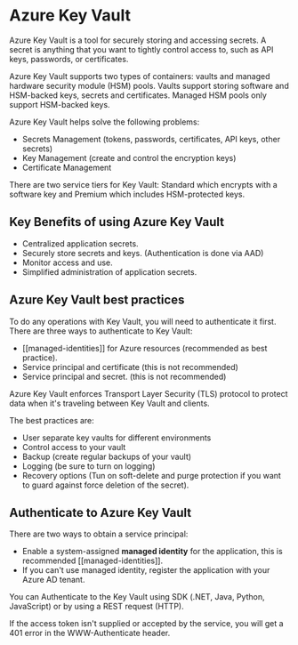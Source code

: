 # Azure Key Vault

Azure Key Vault is a tool for securely storing and accessing secrets. A secret is anything that you want to tightly control access to, such as API keys, passwords, or certificates.

Azure Key Vault supports two types of containers: vaults and managed hardware security module (HSM) pools.
Vaults support storing software and HSM-backed keys, secrets and certificates. Managed HSM pools only support HSM-backed keys.

Azure Key Vault helps solve the following problems:

- Secrets Management (tokens, passwords, certificates, API keys, other secrets)
- Key Management (create and control the encryption keys)
- Certificate Management

There are two service tiers for Key Vault: Standard which encrypts with a software key and Premium which includes HSM-protected keys.

## Key Benefits of using Azure Key Vault

- Centralized application secrets.
- Securely store secrets and keys. (Authentication is done via AAD)
- Monitor access and use.
- Simplified administration of application secrets.

## Azure Key Vault best practices

To do any operations with Key Vault, you will need to authenticate it first. There are three ways to authenticate to Key Vault:

- [[managed-identities]] for Azure resources (recommended as best practice).
- Service principal and certificate (this is not recommended)
- Service principal and secret. (this is not recommended)

Azure Key Vault enforces Transport Layer Security (TLS) protocol to protect data when it's traveling between Key Vault and clients.

The best practices are:

- User separate key vaults for different environments
- Control access to your vault
- Backup (create regular backups of your vault)
- Logging (be sure to turn on logging)
- Recovery options (Tun on soft-delete and purge protection if you want to guard against force deletion of the secret).

## Authenticate to Azure Key Vault

There are two ways to obtain a service principal:

- Enable a system-assigned **managed identity** for the application, this is recommended [[managed-identities]].
- If you can't use managed identity, register the application with your Azure AD tenant.

You can Authenticate to the Key Vault using SDK (.NET, Java, Python, JavaScript) or by using a REST request (HTTP).

If the access token isn't supplied or accepted by the service, you will get a 401 error in the WWW-Authenticate header.
